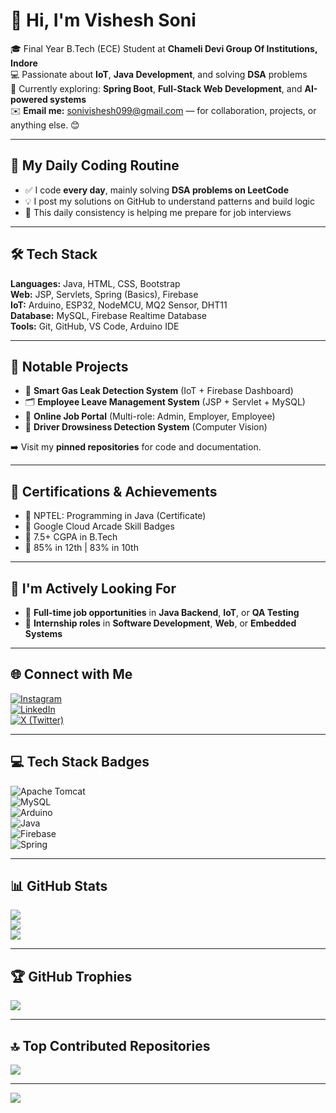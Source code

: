 # 👋 Hi, I'm Vishesh Soni

🎓 Final Year B.Tech (ECE) Student at **Chameli Devi Group Of Institutions, Indore**  
💻 Passionate about **IoT**, **Java Development**, and solving **DSA** problems  
🌱 Currently exploring: **Spring Boot**, **Full-Stack Web Development**, and **AI-powered systems**  
✉️ **Email me:** sonivishesh099@gmail.com — for collaboration, projects, or anything else. 😊

---

## 🚀 My Daily Coding Routine

- ✅ I code **every day**, mainly solving **DSA problems on LeetCode**
- 💡 I post my solutions on GitHub to understand patterns and build logic
- 🔁 This daily consistency is helping me prepare for job interviews

---

## 🛠️ Tech Stack

**Languages:** Java, HTML, CSS, Bootstrap  
**Web:** JSP, Servlets, Spring (Basics), Firebase  
**IoT:** Arduino, ESP32, NodeMCU, MQ2 Sensor, DHT11  
**Database:** MySQL, Firebase Realtime Database  
**Tools:** Git, GitHub, VS Code, Arduino IDE

---

## 📂 Notable Projects

- 🚨 **Smart Gas Leak Detection System** (IoT + Firebase Dashboard)  
- 🗂️ **Employee Leave Management System** (JSP + Servlet + MySQL)  
- 💼 **Online Job Portal** (Multi-role: Admin, Employer, Employee)  
- 🛑 **Driver Drowsiness Detection System** (Computer Vision)

➡️ Visit my **pinned repositories** for code and documentation.

---

## 📜 Certifications & Achievements

- 🏅 NPTEL: Programming in Java (Certificate)  
- 🎯 Google Cloud Arcade Skill Badges  
- 🧠 7.5+ CGPA in B.Tech  
- 💯 85% in 12th | 83% in 10th

---

## 💼 I'm Actively Looking For

- 🎯 **Full-time job opportunities** in **Java Backend**, **IoT**, or **QA Testing**  
- 🤝 **Internship roles** in **Software Development**, **Web**, or **Embedded Systems**

---

## 🌐 Connect with Me

[![Instagram](https://img.shields.io/badge/Instagram-%23E4405F.svg?style=for-the-badge&logo=Instagram&logoColor=white)](https://instagram.com/Vishesh_Saraf_Soni)  
[![LinkedIn](https://img.shields.io/badge/LinkedIn-%230077B5.svg?style=for-the-badge&logo=linkedin&logoColor=white)](https://www.linkedin.com/in/vishesh-soni-254122254/)  
[![X (Twitter)](https://img.shields.io/badge/X-black.svg?style=for-the-badge&logo=X&logoColor=white)](https://x.com/saraf_vishu)

---

## 💻 Tech Stack Badges

![Apache Tomcat](https://img.shields.io/badge/apache%20tomcat-%23F8DC75.svg?style=for-the-badge&logo=apache-tomcat&logoColor=black)  
![MySQL](https://img.shields.io/badge/mysql-4479A1.svg?style=for-the-badge&logo=mysql&logoColor=white)  
![Arduino](https://img.shields.io/badge/-Arduino-00979D?style=for-the-badge&logo=Arduino&logoColor=white)  
![Java](https://img.shields.io/badge/java-%23ED8B00.svg?style=for-the-badge&logo=openjdk&logoColor=white)  
![Firebase](https://img.shields.io/badge/firebase-%23039BE5.svg?style=for-the-badge&logo=firebase)  
![Spring](https://img.shields.io/badge/spring-%236DB33F.svg?style=for-the-badge&logo=spring&logoColor=white)

---

## 📊 GitHub Stats

![](https://github-readme-stats.vercel.app/api?username=Vishesh-techno&theme=dark&hide_border=false&include_all_commits=true&count_private=true)<br/>
![](https://streak-stats.demolab.com/?user=Vishesh-techno&theme=dark&hide_border=false)<br/>
![](https://github-readme-stats.vercel.app/api/top-langs/?username=Vishesh-techno&theme=dark&hide_border=false&layout=compact)

---

## 🏆 GitHub Trophies

![](https://github-profile-trophy.vercel.app/?username=Vishesh-techno&theme=radical&no-frame=false&no-bg=false&margin-w=4)

---

## 🔝 Top Contributed Repositories

![](https://github-contributor-stats.vercel.app/api?username=Vishesh-techno&limit=5&theme=dark&combine_all_yearly_contributions=true)

---

[![](https://visitcount.itsvg.in/api?id=Vishesh-techno&icon=0&color=0)](https://visitcount.itsvg.in)

<!-- Proudly created with GPRM ( https://gprm.itsvg.in ) -->


